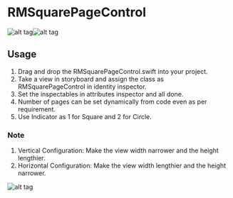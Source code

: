 # RMSquarePageControl

![alt tag](https://github.com/rupammitra/RMSquarePageControl/blob/master/Screenshots/Circle.png)![alt tag](https://github.com/rupammitra/RMSquarePageControl/blob/master/Screenshots/RMSquarePageControl.gif)

## Usage

1. Drag and drop the RMSquarePageControl.swift into your project.
2. Take a view in storyboard and assign the class as RMSquarePageControl in identity inspector.
3. Set the inspectables in attributes inspector and all done.
4. Number of pages can be set dynamically from code even as per requirement.
5. Use Indicator as 1 for Square and 2 for Circle.

### Note

1. Vertical Configuration: Make the view width narrower and the height lengthier.
2. Horizontal Configuration: Make the view width lengthier and the height narrower.

![alt tag](https://github.com/rupammitra/RMSquarePageControl/blob/master/Screenshots/Inspectables.png)
